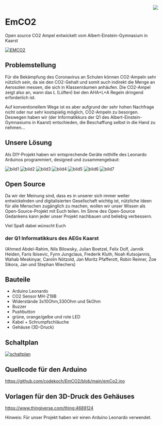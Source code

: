 <img align="right" src="https://github.com/codekoch/EmCO2/blob/main/logo_small_blau.png">

# EmCO2
Open source CO2 Ampel entwickelt vom Albert-Einstein-Gymnasium in Kaarst

[![EMCO2](https://github.com/codekoch/EmCO2/blob/main/prototyp.jpg)](https://www.aeg-kaarst.eu/de/)

## Problemstellung
Für die Bekämpfung des Coronavirus an Schulen können CO2-Ampeln sehr nützlich sein, da sie den CO2-Gehalt und somit auch indirekt die Menge an Aerosolen messen, die sich in Klassenräumen anhäufen. Die CO2-Ampel zeigt also an, wann das L (Lüften) bei den AHA+L+A Regeln dringend erforderlich ist.

Auf konventionellem Wege ist es aber aufgrund der sehr hohen Nachfrage nicht oder nur sehr kostspielig möglich, CO2-Ampeln zu besorgen. Deswegen haben wir (der Informatikkurs der Q1 des Albert-Einstein-Gymnasiums in Kaarst) entschieden, die Beschaffung selbst in die Hand zu nehmen...

## Unsere Lösung

Als DIY-Projekt haben wir entsprechende Geräte mithilfe des Leonardo Arduinos programmiert, designed und zusammengebaut: 

![bild1](https://github.com/codekoch/EmCO2/blob/main/04_testaufbau.jpg)
![bild2](https://github.com/codekoch/EmCO2/blob/main/02_programmieren.jpg)
![bild3](https://github.com/codekoch/EmCO2/blob/main/03_schaltplan.jpg)
![bild4](https://github.com/codekoch/EmCO2/blob/main/06_3dDruck.jpg)
![bild5](https://github.com/codekoch/EmCO2/blob/main/05_loeten.jpg)
![bild6](https://github.com/codekoch/EmCO2/blob/main/07_breadboardAufbau1.jpg)
![bild7](https://github.com/codekoch/EmCO2/blob/main/08_prototyp.jpg)

## Open Source  
Da wir der Meinung sind, dass es in unserer sich immer weiter entwickelnden und digitalisierten Gesellschaft wichtig ist, nützliche Ideen für alle Menschen zugänglich zu machen, wollen wir unser Wissen als Open-Source-Projekt mit Euch teilen. Im Sinne des Open-Source Gedankens kann jeder unser Projekt nachbauen und beliebig verbessern.

Viel Spaß dabei wünscht Euch

### der Q1 Informatikkurs des AEGs Kaarst
(Ahmed Abdel-Rahim, Nils Bilowsky, Julian	Boetzel, Felix Dolf, Jannik	Heiden, Faris	Ibisevic, Fynn Jungclaus, Frederik Kluth, Noah Kutsojannis, Wahab	Meskinyar, Carolin Nötzold, Jan Moritz Pfafferott, Robin Reimer, Zoe Sikora, Jan und Stephan Wiechers)

## Bauteile
- Arduino Leonardo
- CO2 Sensor MH-Z19B
- Widerstände 3x10Ohm,330Ohm und 5kOhm
- Buzzer
- Pushbutton
- grüne, orange/gelbe und rote LED
- Kabel + Schrumpfschläuche
- Gehäuse (3D-Druck)

## Schaltplan
[![schaltplan](https://github.com/codekoch/EmCO2/blob/main/EmCO2_Schaltplan.png)](https://github.com/codekoch/EmCO2/blob/main/EmCO2_Schaltplan.png)

## Quellcode für den Arduino
https://github.com/codekoch/EmCO2/blob/main/emCo2.ino

## Vorlagen für den 3D-Druck des Gehäuses
https://www.thingiverse.com/thing:4689124

Hinweis: Für unser Projekt haben wir einen Arduino Leonardo verwendet.

